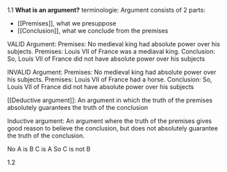 
1.1
**What is an argument?**
terminologie:
Argument consists of 2 parts:
- [[Premises]], what we presuppose
- [[Conclusion]], what we conclude from the premises


VALID Argument:
Premises: No medieval king had absolute power over his subjects.
Premises: Louis VII of France was a mediaval king.
Conclusion: So, Louis VII of France did not have absolute power over his subjects

INVALID Argument:
Premises: No medieval king had absolute power over his subjects.
Premises: Louis VII of France had a horse.
Conclusion: So, Louis VII of France did not have absolute power over his subjects

[[Deductive argument]]:
An argument in which the truth of the premises absolutely guarantees the truth of the conclusion

Inductive argument:
An argument where the truth of the premises gives good reason to believe the conclusion, but does not absolutely guarantee the truth of the conclusion.


No A is B
C is A
So C is not B

1.2
